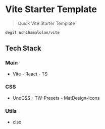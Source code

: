 # Vite Starter Template

> Quick Vite Starter Template

```bash
degit uchihamalolan/vite
```

## Tech Stack

### Main

- Vite - React - TS

### CSS

- UnoCSS - TW-Presets - MatDesign-Icons

### Utils

- clsx
